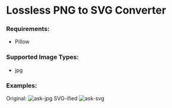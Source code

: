 # Lossless PNG to SVG Converter

### Requirements: 
+ Pillow

### Supported Image Types: 
+ jpg

### Examples: 
Original: ![ask-jpg](raw.https://github.com/mattrberry/lossless-png-to-jpg/master/examples/Ask.jpg) SVG-ified ![ask-svg](https://raw.github.com/mattrberry/lossless-png-to-svg/master/examples/Ask.svg)
